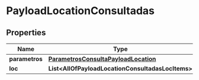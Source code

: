 # PayloadLocationConsultadas

## Properties
Name | Type | Description | Notes
------------ | ------------- | ------------- | -------------
**parametros** | [**ParametrosConsultaPayloadLocation**](ParametrosConsultaPayloadLocation.md) |  | 
**loc** | **List&lt;AllOfPayloadLocationConsultadasLocItems&gt;** |  | 
